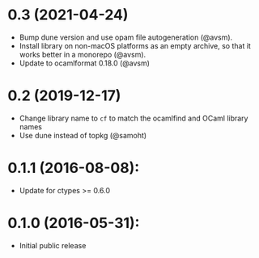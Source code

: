 # 0.3 (2021-04-24)

* Bump dune version and use opam file autogeneration (@avsm).
* Install library on non-macOS platforms as an empty archive,
  so that it works better in a monorepo (@avsm).
* Update to ocamlformat 0.18.0 (@avsm)

# 0.2 (2019-12-17)

* Change library name to `cf` to match the ocamlfind and OCaml library
  names
* Use dune instead of topkg (@samoht)

# 0.1.1 (2016-08-08):

* Update for ctypes >= 0.6.0

# 0.1.0 (2016-05-31):

* Initial public release
